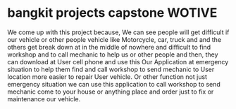 # bangkit projects capstone WOTIVE
We come up with this project because, We can see people will get difficult if our vehicle or other people vehicle like Motorcycle, car, truck and and the others get break down at in the middle of nowhere and difficult to find workshop and to call mechanic to help us or other people and then, they can download at User cell phone and use this Our Application at emergency situation to help them find and call workshop to send mechanic to User location more easier to repair User vehicle. Or other function not just emergency situation we can use this application to call workshop to send mechanic come to your house or anything place and order just to fix or maintenance our vehicle.
